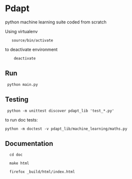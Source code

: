 Pdapt
==============================

python machine learning suite coded from scratch


Using virtualenv

       source/bin/activate

to deactivate environment

        deactivate


Run
-----------------

     python main.py


Testing
-----------------

     python -m unittest discover pdapt_lib 'test_*.py'

to run doc tests:

    python -m doctest -v pdapt_lib/machine_learning/maths.py

Documentation
---------------

      cd doc

      make html

      firefox _build/html/index.html

